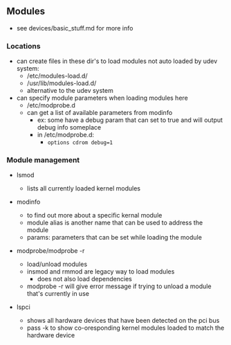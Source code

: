 ## Modules

* see devices/basic_stuff.md for more info


### Locations
* can create files in these dir's to load modules not auto loaded by udev system:
    * /etc/modules-load.d/
    * /usr/lib/modules-load.d/
    * alternative to the udev system
* can specify module parameters when loading modules here
    * /etc/modprobe.d
    * can get a list of available parameters from modinfo
        * ex: some have a debug param that can set to true and will output debug info someplace
        * in /etc/modprobe.d:
            * `options cdrom debug=1`


### Module management


* lsmod
    * lists all currently loaded kernel modules

* modinfo
    * to find out more about a specific kernal module
    * module alias is another name that can be used to address the module
    * params: parameters that can be set while loading the module

* modprobe/modprobe -r
    * load/unload modules
    * insmod and rmmod are legacy way to load modules
        * does not also load dependencies
    * modprobe -r will give error message if trying to unload a module that's currently in use

* lspci 
    * shows all hardware devices that have been detected on the pci bus
    * pass -k to show co-oresponding kernel modules loaded to match the hardware device
